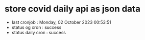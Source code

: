 # store covid daily api as json data

- last cronjob : Monday, 02 October 2023 00:53:51
- status og cron : success
- status daily cron : success
      
      